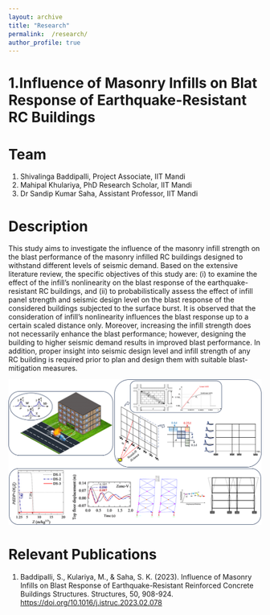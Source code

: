 ```yaml
---
layout: archive
title: "Research"
permalink:  /research/
author_profile: true
---
```


1.Influence of Masonry Infills on Blat Response of Earthquake-Resistant RC Buildings
======

Team
======
1. Shivalinga Baddipalli, Project Associate, IIT Mandi
2. Mahipal Khulariya, PhD Research Scholar, IIT Mandi
3. Dr Sandip Kumar Saha, Assistant Professor, IIT Mandi

Description
======
This study aims to investigate the influence of the masonry infill strength on the blast performance of the masonry infilled RC buildings designed to withstand different levels of seismic demand. Based on the extensive literature review, the specific objectives of this study are: (i) to examine the effect of the infill’s nonlinearity on the blast response of the earthquake-resistant RC buildings, and (ii) to probabilistically assess the effect of infill panel strength and seismic design level on the blast response of the considered buildings subjected to the surface burst. It is observed that the consideration of infill’s nonlinearity influences the blast response up to a certain scaled distance only. Moreover, increasing the infill strength does not necessarily enhance the blast performance; however, designing the building to higher seismic demand results in improved blast performance. In addition, proper insight into seismic design level and infill strength of any RC building is required prior to plan and design them with suitable blast-mitigation measures.

![Editing a markdown file for a talk](/images/Graphical_Abstract_PNG.png)

Relevant Publications
======
1. Baddipalli, S., Kulariya, M., & Saha, S. K. (2023). Influence of Masonry Infills on Blast Response of Earthquake-Resistant Reinforced Concrete Buildings Structures. Structures, 50, 908-924. https://doi.org/10.1016/j.istruc.2023.02.078
   
